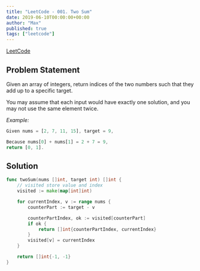 ```yaml
---
title: "LeetCode - 001. Two Sum"
date: 2019-06-10T00:00:00+00:00
author: "Max"
published: true
tags: ["leetcode"]
---
```


[LeetCode](https://leetcode.com/problems/two-sum/)

## Problem Statement

Given an array of integers, return indices of the two numbers such that they add up to a specific target.

You may assume that each input would have exactly one solution, and you may not use the same element twice.

*Example:*

```js
Given nums = [2, 7, 11, 15], target = 9,

Because nums[0] + nums[1] = 2 + 7 = 9,
return [0, 1].
```

## Solution

```go
func twoSum(nums []int, target int) []int {
	// visited store value and index
	visited := make(map[int]int)

	for currentIndex, v := range nums {
		counterPart := target - v

		counterPartIndex, ok := visited[counterPart]
		if ok {
			return []int{counterPartIndex, currentIndex}
		}
		visited[v] = currentIndex
	}

	return []int{-1, -1}
}
```
